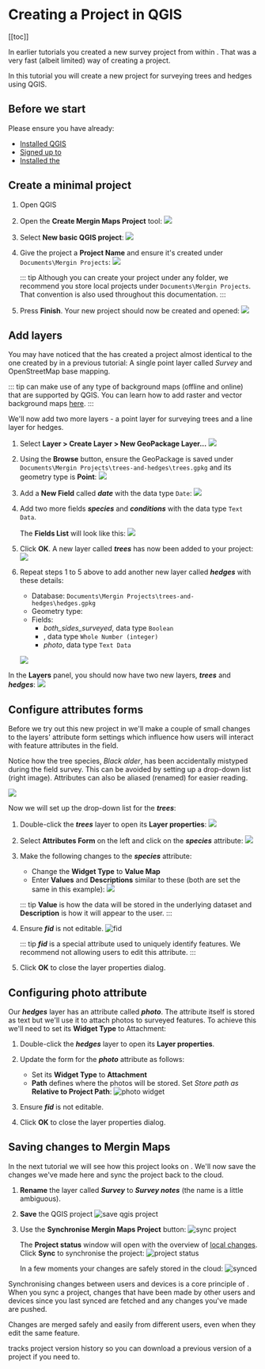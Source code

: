 # Creating a Project in QGIS

[[toc]]

In earlier tutorials you created a new survey project from within <MobileAppName />. That was a very fast (albeit limited) way of creating a <MainPlatformNameLink /> project.

In this tutorial you will create a new project for surveying trees and hedges using QGIS.  

## Before we start
Please ensure you have already:
* [Installed QGIS](../../setup/install-qgis/index.md)
* [Signed up to <MainPlatformName />](../../setup/sign-up-to-mergin-maps/index.md)
* [Installed the <QGISPluginName />](../../setup/install-mergin-maps-plugin-for-qgis/index.md)


## Create a minimal project
1. Open QGIS
2. Open the **Create Mergin Maps Project** tool:
   ![](./qgis-create-mergin-project.jpg)

3. Select **New basic QGIS project**:
   ![](./mergin-plugin-new-basic-project.jpg)

4. Give the project a **Project Name** and ensure it's created under `Documents\Mergin Projects`:
   ![](./mergin-plugin-create-new-mergin-project.jpg)

   ::: tip
   Although you can create your <MainPlatformName /> project under any folder, we recommend you store local projects under `Documents\Mergin Projects`. That convention is also used throughout this documentation.
   :::

5. Press **Finish**. Your new project should now be created and opened:
   ![](./mergin-plugin-basic-project-opened.jpg)


## Add layers
You may have noticed that the <QGISPluginName /> has created a project almost identical to the one created by <MobileAppName /> in a previous tutorial: A single point layer called *Survey* and OpenStreetMap base mapping.

::: tip
<MobileAppName /> can make use of any type of background maps (offline and online) that are supported by QGIS. 
You can learn how to add raster and vector background maps [here](../../gis/settingup_background_map.md).
:::

We'll now add two more layers - a point layer for surveying trees and a line layer for hedges.

1. Select **Layer > Create Layer > New GeoPackage Layer...**
   ![](./qgis-new-geopackage-layer.jpg)

2. Using the **Browse** button, ensure the GeoPackage is saved under `Documents\Mergin Projects\trees-and-hedges\trees.gpkg` and its geometry type is **Point**:
   ![](./qgis-geopackage-filename.jpg)

3. Add a **New Field** called ***date*** with the data type `Date`:
   ![](./qgis-geopackage-date.jpg)

4. Add two more fields ***species*** and ***conditions*** with the data type `Text Data`. 

   The **Fields List** will look like this:
   ![](./qgis-geopackage-full-fields-list.jpg)

5. Click **OK**. A new layer called ***trees*** has now been added to your project:
   ![](./qgis-new-layer-trees.jpg)

6. Repeat steps 1 to 5 above to add another new layer called ***hedges*** with these details:
   - Database: `Documents\Mergin Projects\trees-and-hedges\hedges.gpkg`
   - Geometry type: <NoSpellcheck id="LineString" />
   - Fields:
      - *both_sides_surveyed*, data type `Boolean`
      - *<NoSpellcheck id="num_access_gates" />*, data type `Whole Number (integer)`
      - *photo*, data type `Text Data`
   
   ![](./qgis-geopackage-filename2.jpg)
   
In the **Layers** panel, you should now have two new layers, ***trees*** and ***hedges***:
![](./qgis-new-layer-trees-and-hedges.jpg)


## Configure attributes forms
Before we try out this new project in <MobileAppName /> we'll make a couple of small changes to the layers' attribute form settings which influence how users will interact with feature attributes in the field.

Notice how the tree species, *Black alder*, has been accidentally mistyped during the field survey. This can be avoided by setting up a drop-down list (right image). Attributes can also be aliased (renamed) for easier reading. 

![](./qgis-edit-att-forms-1.jpg)

Now we will set up the drop-down list for the ***trees***:
1. Double-click the ***trees*** layer to open its **Layer properties**:
   ![](./qgis-layer-trees.jpg)

2. Select **Attributes Form** on the left and click on the ***species*** attribute:
   ![](./qgis-tree-attributes-form-1.jpg)

4. Make the following changes to the ***species*** attribute:
   - Change the **Widget Type** to **Value Map**
   - Enter **Values** and **Descriptions** similar to these (both are set the same in this example):
   ![](./qgis-tree-value-map.jpg)

   ::: tip
   **Value** is how the data will be stored in the underlying dataset and **Description** is how it will appear to the user.
   :::

5. Ensure ***fid*** is not editable. 
   ![fid](./qgis-tree-attributes-form-2.jpg)

   ::: tip
   ***fid*** is a special attribute used to uniquely identify features. We recommend not allowing users to edit this attribute.
   :::
     
6. Click **OK** to close the layer properties dialog.

## Configuring photo attribute

Our ***hedges*** layer has an attribute called ***photo***. The attribute itself is stored as text but we'll use it to attach photos to surveyed features. To achieve this we'll need to set its **Widget Type** to Attachment:

1. Double-click the ***hedges*** layer to open its **Layer properties**.
2. Update the form for the ***photo*** attribute as follows:
   - Set its **Widget Type** to **Attachment**
   - **Path** defines where the photos will be stored. Set *Store path as* **Relative to Project Path**:
   ![photo widget](./qgis-hedge-attributes-form-1.jpg) 

4. Ensure ***fid*** is not editable.
5. Click **OK** to close the layer properties dialog.

## Saving changes to Mergin Maps
In the next tutorial we will see how this project looks on <MobileAppName />. We'll now save the changes we've made here and sync the project back to the cloud.

1. **Rename** the layer called ***Survey*** to ***Survey notes*** (the name is a little ambiguous).
2. **Save** the QGIS project
   ![save qgis project](./qgis-project-save.jpg)

3. Use the **Synchronise Mergin Maps Project** button:
   ![sync project](./qgis-sync-mergin-project.jpg)
   
   The **Project status** window will open with the overview of [local changes](../../manage/plugin-sync-project/#local-changes). Click **Sync** to synchronise the project:
   ![project status](./qgis-sync-mergin-project-status.jpg)
 
   In a few moments your changes are safely stored in the cloud:
   ![synced](./qgis-project-synced.jpg)

Synchronising changes between users and devices is a core principle of <MainPlatformNameLink />. When you sync a project, changes that have been made by other users and devices since you last synced are fetched and any changes you've made are pushed.

Changes are merged safely and easily from different users, even when they edit the same feature. 

<MainPlatformNameLink /> tracks project version history so you can download a previous version of a project if you need to.

